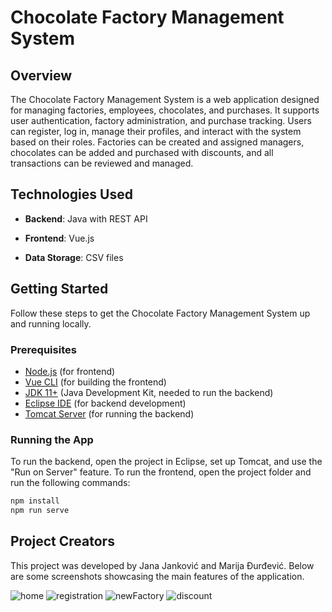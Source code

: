 # Chocolate Factory Management System

## Overview

The Chocolate Factory Management System is a web application designed for managing factories, employees, chocolates, and purchases. It supports user authentication, factory administration, and purchase tracking. Users can register, log in, manage their profiles, and interact with the system based on their roles. Factories can be created and assigned managers, chocolates can be added and purchased with discounts, and all transactions can be reviewed and managed.

## Technologies Used

- **Backend**:  Java with REST API

- **Frontend**: Vue.js

- **Data Storage**: CSV files

## Getting Started

Follow these steps to get the Chocolate Factory Management System up and running locally.

### Prerequisites

- [Node.js](https://nodejs.org/) (for frontend)
- [Vue CLI](https://cli.vuejs.org/) (for building the frontend)
- [JDK 11+](https://adoptopenjdk.net/) (Java Development Kit, needed to run the backend)
- [Eclipse IDE](https://www.eclipse.org/downloads/) (for backend development)
- [Tomcat Server](http://tomcat.apache.org/) (for running the backend)

### Running the App

To run the backend, open the project in Eclipse, set up Tomcat, and use the "Run on Server" feature.
To run the frontend, open the project folder and run the following commands:

```bash
npm install
npm run serve
```

## Project Creators
This project was developed by Jana Janković and Marija Đurđević.
Below are some screenshots showcasing the main features of the application.

![home](https://github.com/user-attachments/assets/8d618941-8576-41ce-99b0-ec9411f54ba1)
![registration](https://github.com/user-attachments/assets/59c71a20-eb7e-4613-88e0-6415a647c6bd)
![newFactory](https://github.com/user-attachments/assets/c25b5c99-d8dd-47fc-a272-c0f5851beaaf)
![discount](https://github.com/user-attachments/assets/431b1a96-bd16-487c-a911-815b03417968)



